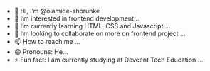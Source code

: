- 👋 Hi, I’m @olamide-shorunke
- 👀 I’m interested in frontend development...
- 🌱 I’m currently learning HTML, CSS and Javascript  ...
- 💞️ I’m looking to collaborate on more on frontend project ...
- 📫 How to reach me  ...
- 😄 Pronouns: He...
- ⚡ Fun fact: I am currently studying at Devcent Tech Education ...

<!---
olamide-shorunke/olamide-shorunke is a ✨ special ✨ repository because its `README.md` (this file) appears on your GitHub profile.
You can click the Preview link to take a look at your changes.
--->
